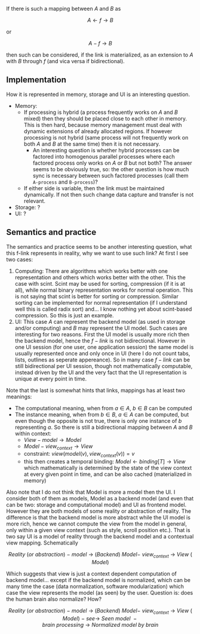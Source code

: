 If there is such a mapping between $A$ and $B$ as

$$
A \leftarrow f \rightarrow B
$$

or

$$
A - f \rightarrow B
$$

then such can be considered, if the link is materialized, as an extension to $A$ with $B$ through $f$ 
(and vica versa if bidirectional). 

## Implementation

How it is represented in memory, storage and UI is an interesting question.

- Memory: 
  - If processing is hybrid (a process frequently works on $A$ and $B$ mixed) then they should be placed close to each other
    in memory. This is then hard, because memory management must deal with dynamic extensions of already allocated regions.
    If however processing is not hybrid (same process will not frequently work on both $A$ and $B$ at the same time) then it
    is not necessary.
    - An interesting question is whether hybrid processes can be factored into homogenous parallel processes where each factored
      process only works on $A$ or $B$ but not both? The answer seems to be obviously true, so: the other question is how much
      sync is necessary between such factored processes (call them `A-process` and `B-process`)?
  - If either side is variable, then the link must be maintained dynamically. If not then such 
    change data capture and transfer is not relevant.
- Storage: ?
- UI: ?

## Semantics and practice

The semantics and practice seems to be another interesting question, what this f-link represents in reality, why we want to use such 
link? At first I see two cases:

1. Computing: There are algorithms which works better with one representation and others which works better with the other. This the
   case with scint. Scint may be used for sorting, compression (if it is at all), while normal binary representation works for normal
   operation. This is not saying that scint is better for sorting or compression. Similar sorting can be implemented for normal
   representation (if I understand well this is called radix sort) and... I know nothing yet about scint-based compression. So this is
   just an example.
2. UI: This case $A$ can represent the backend model (as used in storage and/or computing) and $B$ may represent the UI model. Such cases
   are interesting for two reasons. First the UI model is usually more rich then the backend model, hence the $f-link$ is not bidirectional.
   However in one UI session (for one user, one application session) the same model is usually represented once and only once in UI (here
   I do not count tabs, lists, outlines as seperate appereance). So in many case $f-link$ can be still bidirectional per UI session, though
   not mathematically computable, instead driven by the UI and the very fact that the UI representation is unique at every point in time.

Note that the last is somewhat hints that links, mappings has at least two meanings: 
 - The computational meaning, when from $a ∈ A$, $b ∈ B$ can  be computed
 - The instance meaning, when from $b ∈ B$, $a ∈ A$ can be computed, but even though the opposite is not true, there is only one instance of $b$ representing $a$. So there is still a bidirectional mapping between $A$ and $B$ within context:
    - $View  - model \rightarrow Model$
    - $Model  - view_{context} \rightarrow View$
    - constraint: $view( model(v), view_{context}(v) ) = v$
    - this then creates a temporal binding: $Model \leftarrow binding[T] \rightarrow View$ which mathematically is determined by the state of the
      view context at every given point in time, and can be also cached (materialized in memory)

Also note that I do not think that Model is more a model then the UI. I consider both of them as models, Model as a backend model (and even that can be two: storage and computational model) and UI as frontend model. However they are both models of some reality or abstraction of reality. The difference is that the backend model is more abstract while the UI model is more rich, hence we cannot compute the view from the model in general, only within a given view context (such as style, scroll position etc.). That is two say UI is a model of reality through the backend model and a contextual view mapping. Schematically

$$
Reality\ (or \ abstraction)\ -\ model\ \rightarrow\ (Backend)\ Model -\ view_{context}\ \rightarrow\ View\ (Model)
$$

Which suggests that view is just a context dependent computation of backend model... except if the backend model is normalized, which can be many time the case (data normalization, software modularization) which case the view represents the model (as seen) by the user. Question is: does the human brain also normalize? How?


$$
Reality\ (or \ abstraction)\ -\ model\ \rightarrow\ (Backend)\ Model -\ view_{context}\ \rightarrow\ View\ (Model)\ -\ see \rightarrow\ Seen\ model\ - brain\ processing\ \rightarrow\ Normalized\ model\ by\ brain
$$
